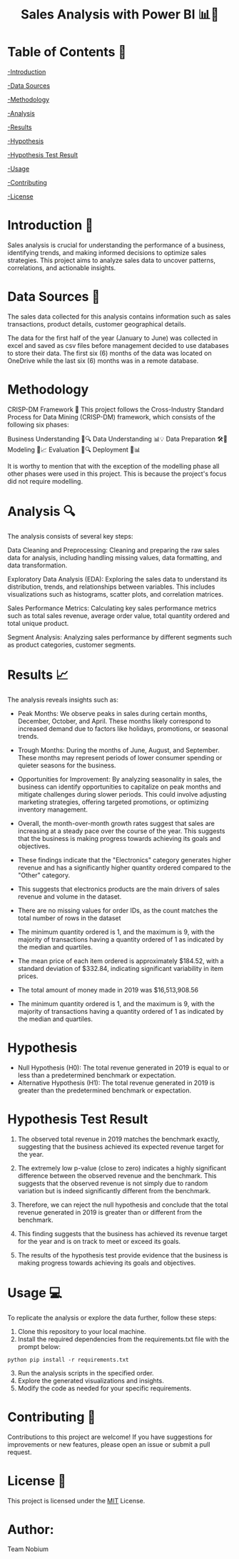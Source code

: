 <h1 align='center'>Sales Analysis with Power BI 📊💼</h1>


# Table of Contents 📜
[-Introduction]()

[-Data Sources]()

[-Methodology]()

[-Analysis]()

[-Results]()

[-Hypothesis]()

[-Hypothesis Test Result]()

[-Usage]()

[-Contributing]()

[-License]()

# Introduction 🚀
Sales analysis is crucial for understanding the performance of a business, identifying trends, and making informed decisions to optimize sales strategies. This project aims to analyze sales data to uncover patterns, correlations, and actionable insights.

# Data Sources 📂
The sales data collected for this analysis contains information such as sales transactions, product details, customer geographical details.

The data for the first half of the year (January to June) was collected in excel and saved as csv files before management decided to use databases to store their data. The first six (6) months of the data was located on OneDrive while the last six (6) months was  in a remote database.

 # Methodology
CRISP-DM Framework 🔄
This project follows the Cross-Industry Standard Process for Data Mining (CRISP-DM) framework, which consists of the following six phases:

Business Understanding 💼🔍 
Data Understanding 📊💡 
Data Preparation 🛠️🧹 
Modeling 🤖📈 
Evaluation 📝🔍 
Deployment 🚀📊

It is worthy to mention that with the exception of the modelling phase all other phases were used in this project. This is because the project's focus did not require modelling.


# Analysis 🔍
The analysis consists of several key steps:

Data Cleaning and Preprocessing: Cleaning and preparing the raw sales data for analysis, including handling missing values, data formatting, and data transformation.

Exploratory Data Analysis (EDA): Exploring the sales data to understand its distribution, trends, and relationships between variables. This includes visualizations such as histograms, scatter plots, and correlation matrices.

Sales Performance Metrics: Calculating key sales performance metrics such as total sales revenue, average order value, total quantity ordered and total unique product.

Segment Analysis: Analyzing sales performance by different segments such as product categories, customer segments.



# Results 📈
The analysis reveals insights such as:
- Peak Months: We observe peaks in sales during certain months, December, October, and April. These months likely correspond to increased demand due to factors like holidays, promotions, or seasonal trends.
- Trough Months: During the months of June, August, and September. These months may represent periods of lower consumer spending or quieter seasons for the business.
- Opportunities for Improvement: By analyzing seasonality in sales, the business can identify opportunities to capitalize on peak months and mitigate challenges during slower periods. This could involve adjusting marketing strategies, offering targeted promotions, or optimizing inventory management.
- Overall, the month-over-month growth rates suggest that sales are increasing at a steady pace over the course of the year. This suggests that the business is making progress towards achieving its goals and objectives.
- These findings indicate that the "Electronics" category generates higher revenue and has a significantly higher quantity ordered compared to the "Other" category. 
- This suggests that electronics products are the main drivers of sales revenue and volume in the dataset.



- There are no missing values for order IDs, as the count matches the total number of rows in the dataset
- The minimum quantity ordered is 1, and the maximum is 9, with the majority of transactions having a quantity ordered of 1 as indicated by the median and quartiles.
- The mean price of each item ordered is approximately $184.52, with a standard deviation of $332.84, indicating significant variability in item prices.
- The total amount of money made in 2019 was $16,513,908.56
- The minimum quantity ordered is 1, and the maximum is 9, with the majority of transactions having a quantity ordered of 1 as indicated by the median and quartiles.


# Hypothesis
- Null Hypothesis (H0): The total revenue generated in 2019 is equal to or less than a predetermined benchmark or expectation.
- Alternative Hypothesis (H1): The total revenue generated in 2019 is greater than the predetermined benchmark or expectation.

# Hypothesis Test Result
1. The observed total revenue in 2019 matches the benchmark exactly, suggesting that the business achieved its expected revenue target for the year.

2. The extremely low p-value (close to zero) indicates a highly significant difference between the observed revenue and the benchmark. This suggests that the observed revenue is not simply due to random variation but is indeed significantly different from the benchmark.

3. Therefore, we can reject the null hypothesis and conclude that the total revenue generated in 2019 is greater than or different from the benchmark.

4. This finding suggests that the business has achieved its revenue target for the year and is on track to meet or exceed its goals.

5. The results of the hypothesis test provide evidence that the business is making progress towards achieving its goals and objectives.



# Usage 💻
To replicate the analysis or explore the data further, follow these steps:

1. Clone this repository to your local machine.
2. Install the required dependencies from the requirements.txt file with the prompt below:

`python pip install -r requirements.txt`

3. Run the analysis scripts in the specified order.
4. Explore the generated visualizations and insights.
5. Modify the code as needed for your specific requirements.

# Contributing 🤝
Contributions to this project are welcome! 
If you have suggestions for improvements or new features, please open an issue or submit a pull request.

# License 📄
This project is licensed under the [MIT]() License.

# Author: 
Team Nobium
